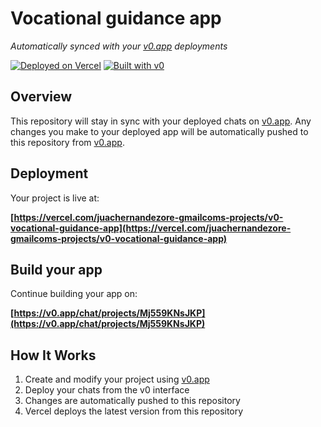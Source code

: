 # Vocational guidance app

*Automatically synced with your [v0.app](https://v0.app) deployments*

[![Deployed on Vercel](https://img.shields.io/badge/Deployed%20on-Vercel-black?style=for-the-badge&logo=vercel)](https://vercel.com/juachernandezore-gmailcoms-projects/v0-vocational-guidance-app)
[![Built with v0](https://img.shields.io/badge/Built%20with-v0.app-black?style=for-the-badge)](https://v0.app/chat/projects/Mj559KNsJKP)

## Overview

This repository will stay in sync with your deployed chats on [v0.app](https://v0.app).
Any changes you make to your deployed app will be automatically pushed to this repository from [v0.app](https://v0.app).

## Deployment

Your project is live at:

**[https://vercel.com/juachernandezore-gmailcoms-projects/v0-vocational-guidance-app](https://vercel.com/juachernandezore-gmailcoms-projects/v0-vocational-guidance-app)**

## Build your app

Continue building your app on:

**[https://v0.app/chat/projects/Mj559KNsJKP](https://v0.app/chat/projects/Mj559KNsJKP)**

## How It Works

1. Create and modify your project using [v0.app](https://v0.app)
2. Deploy your chats from the v0 interface
3. Changes are automatically pushed to this repository
4. Vercel deploys the latest version from this repository